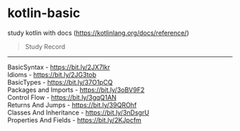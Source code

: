 # kotlin-basic
study kotlin with docs (https://kotlinlang.org/docs/reference/) 

> Study Record
---
BasicSyntax - https://bit.ly/2JX7lkr  
Idioms      - https://bit.ly/2JG3tob  
BasicTypes  - https://bit.ly/37O1pCQ  
Packages and Imports - https://bit.ly/3oBV9F2  
Control Flow - https://bit.ly/3gqQ1AN  
Returns And Jumps - https://bit.ly/39QROhf  
Classes And Inheritance - https://bit.ly/3nDsgrU  
Properties And Fields - https://bit.ly/2KJpcfm
